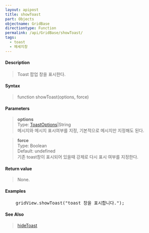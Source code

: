 ```yaml
---
layout: apipost
title: showToast
part: Objects
objectname: GridBase
directiontype: Function
permalink: /api/GridBase/showToast/
tags:
  - toast
  - 메세지창
---
```



#### Description

> Toast 팝업 창을 표시한다.  

#### Syntax

> function showToast(options, force)  

#### Parameters

> **options**  
> Type: [ToastOptions](/api/types/ToastOptions/)\|String  
> 메시지와 메시지 표시여부를 지정, 기본적으로 메시지만 지정해도 된다.  

> **force**  
> Type: Boolean  
> Default: undefined  
> 기존 toast창이 표시되어 있을때 강제로 다시 표시 여부를 지정한다.   

#### Return value

> None.  

#### Examples 

<pre class="prettyprint">
    gridView.showToast("toast 창을 표시합니다.");
</pre>

#### See Also
> [hideToast](/api/GridBase/hideToast)